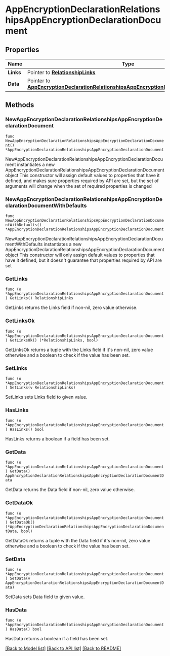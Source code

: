 # AppEncryptionDeclarationRelationshipsAppEncryptionDeclarationDocument

## Properties

Name | Type | Description | Notes
------------ | ------------- | ------------- | -------------
**Links** | Pointer to [**RelationshipLinks**](RelationshipLinks.md) |  | [optional] 
**Data** | Pointer to [**AppEncryptionDeclarationRelationshipsAppEncryptionDeclarationDocumentData**](AppEncryptionDeclarationRelationshipsAppEncryptionDeclarationDocumentData.md) |  | [optional] 

## Methods

### NewAppEncryptionDeclarationRelationshipsAppEncryptionDeclarationDocument

`func NewAppEncryptionDeclarationRelationshipsAppEncryptionDeclarationDocument() *AppEncryptionDeclarationRelationshipsAppEncryptionDeclarationDocument`

NewAppEncryptionDeclarationRelationshipsAppEncryptionDeclarationDocument instantiates a new AppEncryptionDeclarationRelationshipsAppEncryptionDeclarationDocument object
This constructor will assign default values to properties that have it defined,
and makes sure properties required by API are set, but the set of arguments
will change when the set of required properties is changed

### NewAppEncryptionDeclarationRelationshipsAppEncryptionDeclarationDocumentWithDefaults

`func NewAppEncryptionDeclarationRelationshipsAppEncryptionDeclarationDocumentWithDefaults() *AppEncryptionDeclarationRelationshipsAppEncryptionDeclarationDocument`

NewAppEncryptionDeclarationRelationshipsAppEncryptionDeclarationDocumentWithDefaults instantiates a new AppEncryptionDeclarationRelationshipsAppEncryptionDeclarationDocument object
This constructor will only assign default values to properties that have it defined,
but it doesn't guarantee that properties required by API are set

### GetLinks

`func (o *AppEncryptionDeclarationRelationshipsAppEncryptionDeclarationDocument) GetLinks() RelationshipLinks`

GetLinks returns the Links field if non-nil, zero value otherwise.

### GetLinksOk

`func (o *AppEncryptionDeclarationRelationshipsAppEncryptionDeclarationDocument) GetLinksOk() (*RelationshipLinks, bool)`

GetLinksOk returns a tuple with the Links field if it's non-nil, zero value otherwise
and a boolean to check if the value has been set.

### SetLinks

`func (o *AppEncryptionDeclarationRelationshipsAppEncryptionDeclarationDocument) SetLinks(v RelationshipLinks)`

SetLinks sets Links field to given value.

### HasLinks

`func (o *AppEncryptionDeclarationRelationshipsAppEncryptionDeclarationDocument) HasLinks() bool`

HasLinks returns a boolean if a field has been set.

### GetData

`func (o *AppEncryptionDeclarationRelationshipsAppEncryptionDeclarationDocument) GetData() AppEncryptionDeclarationRelationshipsAppEncryptionDeclarationDocumentData`

GetData returns the Data field if non-nil, zero value otherwise.

### GetDataOk

`func (o *AppEncryptionDeclarationRelationshipsAppEncryptionDeclarationDocument) GetDataOk() (*AppEncryptionDeclarationRelationshipsAppEncryptionDeclarationDocumentData, bool)`

GetDataOk returns a tuple with the Data field if it's non-nil, zero value otherwise
and a boolean to check if the value has been set.

### SetData

`func (o *AppEncryptionDeclarationRelationshipsAppEncryptionDeclarationDocument) SetData(v AppEncryptionDeclarationRelationshipsAppEncryptionDeclarationDocumentData)`

SetData sets Data field to given value.

### HasData

`func (o *AppEncryptionDeclarationRelationshipsAppEncryptionDeclarationDocument) HasData() bool`

HasData returns a boolean if a field has been set.


[[Back to Model list]](../README.md#documentation-for-models) [[Back to API list]](../README.md#documentation-for-api-endpoints) [[Back to README]](../README.md)


